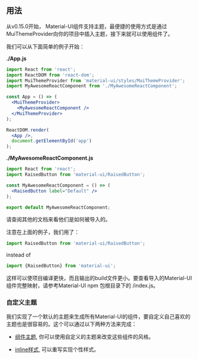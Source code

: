 ## 用法

从v0.15.0开始， Material-UI组件支持主题，最便捷的使用方式是通过MuiThemeProvider向你的项目中插入主题，接下来就可以使用组件了。

我们可以从下面简单的例子开始：

**./App.js**
```jsx
import React from 'react';
import ReactDOM from 'react-dom';
import MuiThemeProvider from 'material-ui/styles/MuiThemeProvider';
import MyAwesomeReactComponent from './MyAwesomeReactComponent';

const App = () => (
  <MuiThemeProvider>
    <MyAwesomeReactComponent />
  </MuiThemeProvider>
);

ReactDOM.render(
  <App />,
  document.getElementById('app')
);
```

**./MyAwesomeReactComponent.js**
```jsx
import React from 'react';
import RaisedButton from 'material-ui/RaisedButton';

const MyAwesomeReactComponent = () => (
  <RaisedButton label="Default" />
);

export default MyAwesomeReactComponent;
```
请查阅其他的文档来看他们是如何被导入的。

注意在上面的例子，我们用了：
```js
import RaisedButton from 'material-ui/RaisedButton';
```

instead of
```js
import {RaisedButton} from 'material-ui';
```
这样可以使项目编译更快，而且输出的build文件更小。要查看导入的Material-UI组件完整映射，请参考Material-UI npm 包根目录下的 /index.js。

### 自定义主题
我们实现了一个默认的主题来生成所有Material-UI的组件，要自定义自己喜欢的主题也是很容易的。这个可以通过以下两种方法来完成：



- [组件主题](#/customization/themes), 你可以使用自定义的主题来改变这些组件的风格。


- [inline样式](#/customization/styles), 可以重写实现个性样式。
